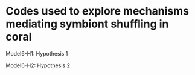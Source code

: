 # Codes used to explore mechanisms mediating symbiont shuffling in coral

Model6-H1: Hypothesis 1 

Model6-H2: Hypothesis 2
